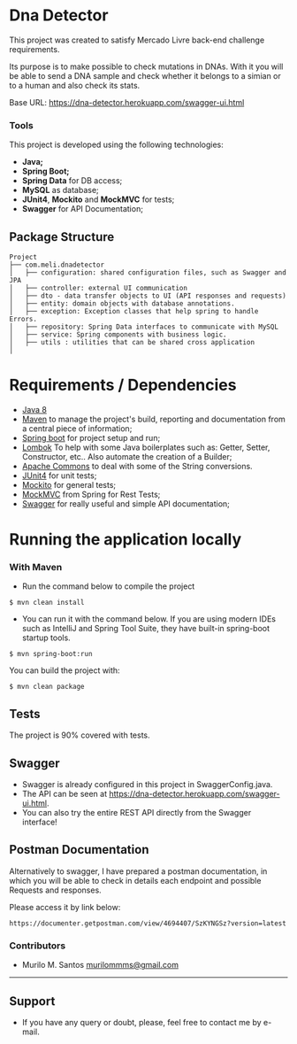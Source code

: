 # Dna Detector
This project was created to satisfy Mercado Livre back-end challenge requirements.

Its purpose is to make possible to check mutations in DNAs. With it you will be able to send a DNA sample and check whether it belongs to a simian or to a human and also check its stats.

Base URL: https://dna-detector.herokuapp.com/swagger-ui.html

### Tools

This project is developed using the following technologies:
- **Java;**
- **Spring Boot;**
- **Spring Data** for DB access;
- **MySQL** as database;
- **JUnit4**, **Mockito** and **MockMVC** for tests;
- **Swagger** for API Documentation;

## Package Structure

```
Project
├── com.meli.dnadetector
│   ├── configuration: shared configuration files, such as Swagger and JPA
│   ├── controller: external UI communication
│   ├── dto - data transfer objects to UI (API responses and requests)
│   ├── entity: domain objects with database annotations.
│   ├── exception: Exception classes that help spring to handle Errors.
│   ├── repository: Spring Data interfaces to communicate with MySQL
│   ├── service: Spring components with business logic.          
│   ├── utils : utilities that can be shared cross application
│       
```

# Requirements / Dependencies
- [Java 8](https://www.java.com/pt_BR/download/)
- [Maven](https://maven.apache.org/) to manage the project's build, reporting and documentation from a central piece of information;
- [Spring boot](https://spring.io/projects/spring-boot) for project setup and run;
- [Lombok](https://projectlombok.org/) To help with some Java boilerplates such as: Getter, Setter, Constructor, etc.. Also automate the creation of a Builder;
- [Apache Commons](https://commons.apache.org/) to deal with some of the String conversions.
- [JUnit4](https://junit.org/junit4/) for unit tests;
- [Mockito](https://site.mockito.org/) for general tests;
- [MockMVC](https://spring.io/guides/gs/testing-web/) from Spring for Rest Tests;
- [Swagger](https://swagger.io/) for really useful and simple API documentation;

# Running the application locally

  ### With Maven  

- Run the command below to compile the project  

```
$ mvn clean install
```

- You can run it with the command below. If you are using modern IDEs such as IntelliJ and Spring Tool Suite, they have built-in spring-boot startup tools.

```
$ mvn spring-boot:run
```

You can build the project with:
 ```
$ mvn clean package
```

## Tests

The project is 90% covered with tests.

## Swagger
- Swagger is already configured in this project in SwaggerConfig.java.
- The API can be seen at https://dna-detector.herokuapp.com/swagger-ui.html.
- You can also try the entire REST API directly from the Swagger interface!

## Postman Documentation

Alternatively to swagger, I have prepared a postman documentation, in which you will be able to check in details each endpoint and possible Requests and responses.

Please access it by link below:

```
https://documenter.getpostman.com/view/4694407/SzKYNGSz?version=latest
```

### Contributors

- Murilo M. Santos <murilommms@gmail.com>

---


## Support

* If you have any query or doubt, please, feel free to contact me by e-mail.



